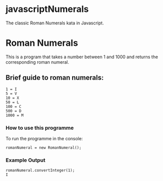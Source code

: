 # javascriptNumerals

The classic Roman Numerals kata in Javascript.

# Roman Numerals

This is a program that takes a number between 1 and 1000 and returns the corresponding roman numeral.

## Brief guide to roman numerals:

```
1 = I
5 = V
10 = X
50 = L
100 = C
500 = D
1000 = M
```

### How to use this programme

To run the programme in the console:

```
romanNumeral = new RomanNumeral();
```

### Example Output

```
romanNumeral.convertInteger(1);
I
```
